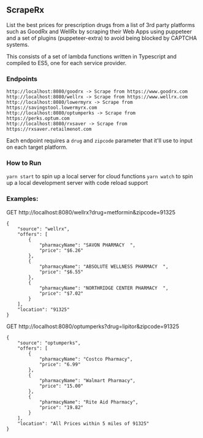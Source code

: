 ## ScrapeRx
List the best prices for prescription drugs from a list of 3rd party platforms such
as GoodRx and WellRx by scraping their Web Apps using puppeteer and a set of plugins (puppeteer-extra)
to avoid being blocked by CAPTCHA systems.

This consists of a set of lambda functions written in Typescript and compiled
to ES5, one for each service provider.

### Endpoints
```
http://localhost:8080/goodrx -> Scrape from https://www.goodrx.com
http://localhost:8080/wellrx -> Scrape from https://www.wellrx.com
http://localhost:8080/lowermyrx -> Scrape from https://savingstool.lowermyrx.com
http://localhost:8080/optumperks -> Scrape from https://perks.optum.com
http://localhost:8080/rxsaver -> Scrape from https://rxsaver.retailmenot.com
```
Each endpoint requires a `drug` and `zipcode` parameter that it'll use to input
on each target platform.

### How to Run
`yarn start` to spin up a local server for cloud functions
`yarn watch` to spin up a local development server with code reload support

### Examples:

GET http://localhost:8080/wellrx?drug=metformin&zipcode=91325
```
{
    "source": "wellrx",
    "offers": [
        {
            "pharmacyName": "SAVON PHARMACY  ",
            "price": "$6.26"
        },
        {
            "pharmacyName": "ABSOLUTE WELLNESS PHARMACY  ",
            "price": "$6.55"
        },
        {
            "pharmacyName": "NORTHRIDGE CENTER PHARMACY  ",
            "price": "$7.02"
        }
    ],
    "location": "91325"
}
```

GET http://localhost:8080/optumperks?drug=lipitor&zipcode=91325
```
{
    "source": "optumperks",
    "offers": [
        {
            "pharmacyName": "Costco Pharmacy",
            "price": "6.99"
        },
        {
            "pharmacyName": "Walmart Pharmacy",
            "price": "15.00"
        },
        {
            "pharmacyName": "Rite Aid Pharmacy",
            "price": "19.82"
        }
    ],
    "location": "All Prices within 5 miles of 91325"
}
```
